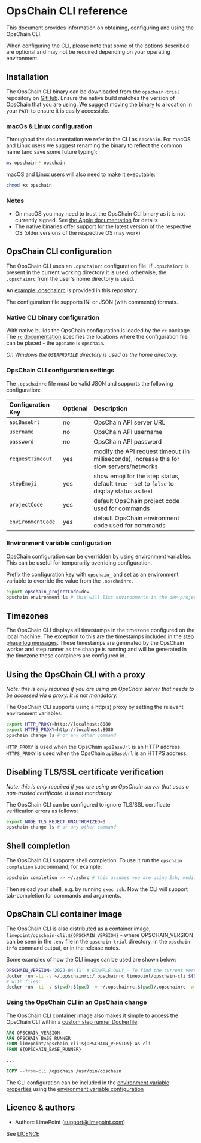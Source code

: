 # OpsChain CLI reference

This document provides information on obtaining, configuring and using the OpsChain CLI.

When configuring the CLI, please note that some of the options described are optional and may not be required depending on your operating environment.

## Installation

The OpsChain CLI binary can be downloaded from the `opschain-trial` repository on [GitHub](https://github.com/LimePoint/opschain-trial/releases). Ensure the native build matches the version of OpsChain that you are using. We suggest moving the binary to a location in your `PATH` to ensure it is easily accessible.

### macOs & Linux configuration

Throughout the documentation we refer to the CLI as `opschain`. For macOS and Linux users we suggest renaming the binary to reflect the common name (and save some future typing):

```bash
mv opschain-* opschain
```

macOS and Linux users will also need to make it executable:

```bash
chmod +x opschain
```

### Notes

- On macOS you may need to trust the OpsChain CLI binary as it is not currently signed. See [the Apple documentation](https://support.apple.com/en-au/guide/mac-help/mh40616/mac) for details
- The native binaries offer support for the latest version of the respective OS (older versions of the respective OS may work)

## OpsChain CLI configuration

The OpsChain CLI uses an `.opschainrc` configuration file. If `.opschainrc` is present in the current working directory it is used, otherwise, the `.opschainrc` from the user's home directory is used.

An [example .opschainrc](../../.opschainrc.example) is provided in this repository.

The configuration file supports INI or JSON (with comments) formats.

### Native CLI binary configuration

With native builds the OpsChain configuration is loaded by the `rc` package. The [`rc` documentation](https://www.npmjs.com/package/rc#standards) specifies the locations where the configuration file can be placed - the `appname` is `opschain`.

_On Windows the `USERPROFILE` directory is used as the home directory._

### OpsChain CLI configuration settings

The `.opschainrc` file must be valid JSON and supports the following configuration:

| Configuration Key | Optional | Description                                                                               |
| :---------------- | :------- | :---------------------------------------------------------------------------------------- |
| `apiBaseUrl`      | no       | OpsChain API server URL                                                                   |
| `username`        | no       | OpsChain API username                                                                     |
| `password`        | no       | OpsChain API password                                                                     |
| `requestTimeout`  | yes      | modify the API request timeout (in milliseconds), increase this for slow servers/networks |
| `stepEmoji`       | yes      | show emoji for the step status, default `true` - set to `false` to display status as text |
| `projectCode`     | yes      | default OpsChain project code used for commands                                           |
| `environmentCode` | yes      | default OpsChain environment code used for commands                                       |

### Environment variable configuration

OpsChain configuration can be overridden by using environment variables. This can be useful for temporarily overriding configuration.

Prefix the configuration key with `opschain_` and set as an environment variable to override the value from the `.opschainrc`.

```bash
export opschain_projectCode=dev
opschain environment ls # this will list environments in the dev project without prompting
```

## Timezones

The OpsChain CLI displays all timestamps in the timezone configured on the local machine. The exception to this are the timestamps included in the [step phase log messages](../reference/concepts/step_runner.md#log-messages-for-step-phases). These timestamps are generated by the OpsChain worker and step runner as the change is running and will be generated in the timezone these containers are configured in.

## Using the OpsChain CLI with a proxy

_Note: this is only required if you are using an OpsChain server that needs to be accessed via a proxy. It is not mandatory._

The OpsChain CLI supports using a http(s) proxy by setting the relevant environment variables:

```bash
export HTTP_PROXY=http://localhost:8080
export HTTPS_PROXY=http://localhost:8080
opschain change ls # or any other command
```

`HTTP_PROXY` is used when the OpsChain `apiBaseUrl` is an HTTP address. `HTTPS_PROXY` is used when the OpsChain `apiBaseUrl` is an HTTPS address.

## Disabling TLS/SSL certificate verification

_Note: this is only required if you are using an OpsChain server that uses a non-trusted certificate. It is not mandatory._

The OpsChain CLI can be configured to ignore TLS/SSL certificate verification errors as follows:

```bash
export NODE_TLS_REJECT_UNAUTHORIZED=0
opschain change ls # or any other command
```

## Shell completion

The OpsChain CLI supports shell completion. To use it run the `opschain completion` subcommand, for example:

```bash
opschain completion >> ~/.zshrc # this assumes you are using Zsh, modify as needed
```

Then reload your shell, e.g. by running `exec zsh`. Now the CLI will support tab-completion for commands and arguments.

## OpsChain CLI container image

The OpsChain CLI is also distributed as a container image, `limepoint/opschain-cli:${OPSCHAIN_VERSION}` - where OPSCHAIN_VERSION can be seen in the `.env` file in the `opschain-trial` directory, in the `opschain info` command output, or in the release notes.

Some examples of how the CLI image can be used are shown below:

```bash
OPSCHAIN_VERSION='2022-04-11' # EXAMPLE ONLY - To find the current version for your OpsChain instance, you can run the `opschain info` CLI command
docker run -ti -v ~/.opschainrc:/.opschainrc limepoint/opschain-cli:${OPSCHAIN_VERSION} environment ls
# with files:
docker run -ti -v $(pwd):$(pwd) -v ~/.opschainrc:$(pwd)/.opschainrc -w $(pwd) limepoint/opschain-cli:${OPSCHAIN_VERSION} environment set-properties -f ./properties.json
```

### Using the OpsChain CLI in an OpsChain change

The OpsChain CLI container image also makes it simple to access the OpsChain CLI within a [custom step runner Dockerfile](concepts/step_runner.md#custom-step-runner-dockerfiles):

```dockerfile
ARG OPSCHAIN_VERSION
ARG OPSCHAIN_BASE_RUNNER
FROM limepoint/opschain-cli:${OPSCHAIN_VERSION} as cli
FROM ${OPSCHAIN_BASE_RUNNER}

...

COPY --from=cli /opschain /usr/bin/opschain
```

The CLI configuration can be included in the [environment variable properties](concepts/properties.md#environment-variables) using the [environment variable configuration](#environment-variable-configuration)

## Licence & authors

- Author:: LimePoint (support@limepoint.com)

See [LICENCE](/LICENCE.md)
